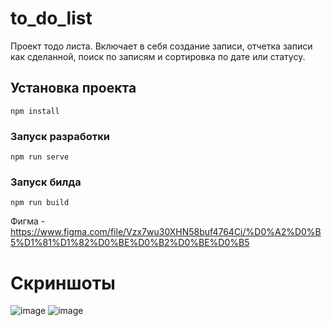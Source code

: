 # to_do_list
Проект тодо листа. Включает в себя создание записи, отчетка записи как сделанной, поиск по записям и сортировка по дате или статусу.
## Установка проекта
```
npm install
```

### Запуск разработки
```
npm run serve
```

### Запуск билда
```
npm run build
```


Фигма - https://www.figma.com/file/Vzx7wu30XHN58buf4764Ci/%D0%A2%D0%B5%D1%81%D1%82%D0%BE%D0%B2%D0%BE%D0%B5



# Скриншоты 
![image](https://user-images.githubusercontent.com/73982948/187032376-cf81baf3-94a7-431e-9b2c-a8a760d46d81.png)
![image](https://user-images.githubusercontent.com/73982948/187032384-41b3d780-c8c0-44a9-84a4-774cbbda0867.png)
